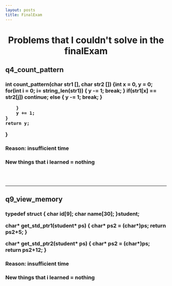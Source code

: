 ```yaml
---
layout: posts
title: FinalExam
---
```


<center><h1><color= "red">Problems that I couldn't solve in the finalExam</color=></h1></center> 
<h2>q4_count_pattern</h2>
<h3>
  int count_pattern(char str1 [], char str2 [])
{int x = 0, y = 0;
    for(int i = 0; i<string_len(str1); i++)
    {
        for(int j = 0; j<string_len(str2); j++)
        {
            x = i + j;
            if(x >= string_len(str1))
            {
                y -= 1;
                break;
            }
            if(str1[x] == str2[j])
                continue;
            else
            {
                y -= 1;
                break;
            }
            
        }
        y += 1;
    }
    return y;
}
</h3>
<h3>Reason: insufficient time</h3>
<h3>New things that i learned = nothing</h3>

<br><br>

--------

<h2>q9_view_memory</h2>
<h3>
  typedef struct {
      char id[9];
      char name[30];
  }student;

  char* get_std_ptr1(student* ps)
  {
      char* ps2 = (char*)ps;
      return ps2+5;
  }
  
  char* get_std_ptr2(student* ps)
  {
      char* ps2 = (char*)ps;
      return ps2+12;
  }
</h3>
<h3>Reason: insufficient time</h3>
<h3>New things that i learned = nothing</h3>

<br><br><br><br>